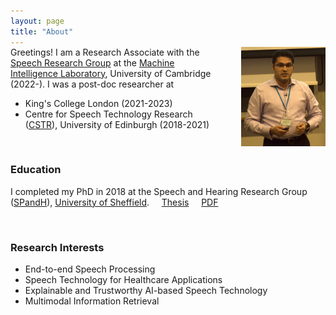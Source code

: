 ```yaml
---
layout: page
title: "About"
---
```

<div style="margin-top: -15px;">
<img src="/files/others/thumbnail.png" alt="UKSpeech-Cambridge" style="width: 26.7%; margin-left: 35px; float: right;">
</div>




 
<!-- Greetings! I am a Research Associate with the [Speech Research Group](https://mi.eng.cam.ac.uk/Main/Speech/WebHome) at the Machine Intelligence Laboratory, <u>University of Cambridge</u> (2022-) working with Professor [Mark Gales](http://mi.eng.cam.ac.uk/~mjfg/). Prior to that, I was a post-doc at <u>King's College London</u> (2021-2023), working with Professor [Zoran Cvetkovic](https://www.kcl.ac.uk/people/zoran-cvetkovic). I did my first post-doc at the Centre for Speech Technology Research ([CSTR](https://www.cstr.ed.ac.uk/)), <u>University of Edinburgh</u> (2018-2021) working with Professor [Steve Renals](https://www.research.ed.ac.uk/en/persons/stephen-renals) and Professor [Peter Bell](https://www.research.ed.ac.uk/en/persons/peter-bell). -->

Greetings! I am a Research Associate with the [Speech Research Group](https://mi.eng.cam.ac.uk/Main/Speech/WebHome) at the [Machine Intelligence Laboratory](https://mi.eng.cam.ac.uk/), University of Cambridge (2022-). I was a post-doc researcher at
* King's College London (2021-2023)
* Centre for Speech Technology Research ([CSTR](https://www.cstr.ed.ac.uk/)), University of Edinburgh (2018-2021)


<br>

<!--<br>
&#x1F4A1; I am open to new opportunities and exploring exciting roles in my field of expertise. Please feel free to [contact me](mailto:erfan.loweimi@gmail.com) to discuss potential collaborations.

<br>-->

### Education ###
<!-- I completed my PhD in 2018 at the Speech and Hearing Research Group ([SPandH](https://www.sheffield.ac.uk/dcs/research/groups/spandh)), <u>University of Sheffield</u>, under the joint supervision of Professor [Jon Barker](http://staffwww.dcs.shef.ac.uk/people/J.Barker/) and Professor [Thomas Hain](https://staffwww.dcs.shef.ac.uk/people/T.Hain/). You can access my PhD thesis by clicking [here](https://etheses.whiterose.ac.uk/19409/). -->

I completed my PhD in 2018 at the Speech and Hearing Research Group ([SPandH](https://www.sheffield.ac.uk/dcs/research/groups/spandh)), <u>University of Sheffield</u>. &nbsp; &nbsp; [Thesis](https://etheses.whiterose.ac.uk/19409/)  &nbsp; &nbsp; [PDF](https://etheses.whiterose.ac.uk/19409/1/Erfan_Loweimi_PhD_Thesis.pdf)

<!-- I received my <u>MSc</u> and <u>BSc</u> degrees from Amirkabir University of Technology (Tehran Polytechnic) and Shahid Chamran University of Ahvaz, respectively, with both degrees in Electronics Engineering. My MSc dissertation supervisor and advisor were Professor [Seyed Mohammad Ahadi](https://www.linkedin.com/in/seyed-mohammad-ahadi-7a8b4435/?originalSubdomain=ir) and Professor [Hamid Sheikhadeh](https://www.linkedin.com/in/hamid-sheikhzadeh-ba2a7748/?originalSubdomain=ca). -->

<br>

### Research Interests ###
  * End-to-end Speech Processing
  * Speech Technology for Healthcare Applications
  * Explainable and Trustworthy AI-based Speech Technology
  * Multimodal Information Retrieval

